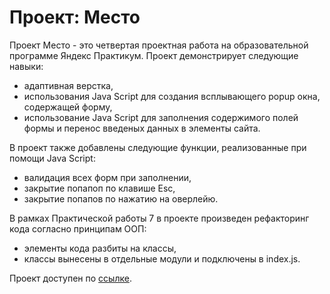 # Проект: Место

Проект Место - это четвертая проектная работа на образовательной программе Яндекс Практикум. Проект демонстрирует следующие навыки:
- адаптивная верстка,
- использования Java Script для создания всплывающего popup окна, содержащей форму,
- использование Java Script для заполнения содержимого полей формы и перенос введеных данных в элементы сайта.

В проект также добавлены следующие функции, реализованные при помощи Java Script:
- валидация всех форм при заполнении,
- закрытие попапоп по клавише Esc,
- закрытие попапов по нажатию на оверлейю.

В рамках Практической работы 7 в проекте произведен рефакторинг кода согласно принципам ООП:
- элементы кода разбиты на классы,
- классы вынесены в отдельные модули и подключены в index.js.

Проект доступен по [ссылке](https://gazievri.github.io/mesto/).
